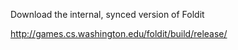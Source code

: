 Download the internal, synced version of Foldit

http://games.cs.washington.edu/foldit/build/release/
